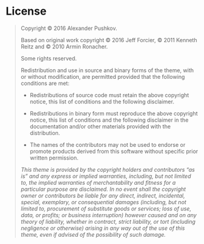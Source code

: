 # License

> Copyright &copy; 2016 Alexander Pushkov.
>
> Based on original work copyright &copy;&nbsp;2016 Jeff Forcier, &copy;&nbsp;2011 Kenneth Reitz and &copy;&nbsp;2010 Armin Ronacher.
>
> Some rights reserved.
>
> Redistribution and use in source and binary forms of the theme, with or without modification, are permitted provided that the following conditions
are met:
>
> * Redistributions of source code must retain the above copyright
  notice, this list of conditions and the following disclaimer.
>
> * Redistributions in binary form must reproduce the above
  copyright notice, this list of conditions and the following
  disclaimer in the documentation and/or other materials provided
  with the distribution.
>
> * The names of the contributors may not be used to endorse or
  promote products derived from this software without specific
  prior written permission.
>
> *This theme is provided by the copyright holders and contributors “as is”
and any express or implied warranties, including, but not limited to, the
implied warranties of merchantability and fitness for a particular purpose
are disclaimed. In no event shall the copyright owner or contributors be
liable for any direct, indirect, incidental, special, exemplary, or
consequential damages (including, but not limited to, procurement of
substitute goods or services; loss of use, data, or profits; or business
interruption) however caused and on any theory of liability, whether in
contract, strict liability, or tort (including negligence or otherwise)
arising in any way out of the use of this theme, even if advised of the
possibility of such damage.*
